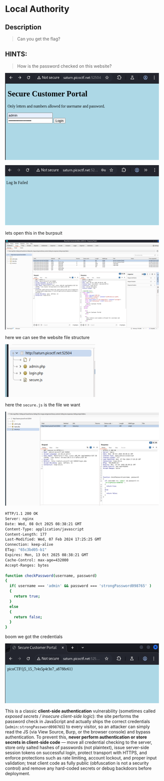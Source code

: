 # Local Authority


## Description

> Can you get the flag?

## HINTS:

> How is the password checked on this website?

![first](./img/first.png)


![failed](./img/failed.png)


lets open this in the burpsuit 

![burp](./img/burp.png)

here we can see the website file structure

![file_s](./img/file_s.png)

here the `secure.js` is the file we want

![secure](./img/secure.png)


```bash
HTTP/1.1 200 OK
Server: nginx
Date: Wed, 08 Oct 2025 08:38:21 GMT
Content-Type: application/javascript
Content-Length: 177
Last-Modified: Wed, 07 Feb 2024 17:25:25 GMT
Connection: keep-alive
ETag: "65c3bd05-b1"
Expires: Mon, 13 Oct 2025 08:38:21 GMT
Cache-Control: max-age=432000
Accept-Ranges: bytes

function checkPassword(username, password)
{
  if( username === 'admin' && password === 'strongPassword098765' )
  {
    return true;
  }
  else
  {
    return false;
  }
}
```

boom we got the credentials

![result](./img/result.png)



This is a classic **client-side authentication** vulnerability (sometimes called *exposed secrets / insecure client-side logic*): the site performs the password check in JavaScript and actually ships the correct credentials (`admin:strongPassword098765`) to every visitor, so an attacker can simply read the JS (via View Source, Burp, or the browser console) and bypass authentication. To prevent this, **never perform authentication or store secrets in client-side code** — move all credential checking to the server, store only salted hashes of passwords (not plaintext), issue server-side session tokens on successful login, protect transport with HTTPS, and enforce protections such as rate limiting, account lockout, and proper input validation; treat client code as fully public (obfuscation is not a security control) and remove any hard-coded secrets or debug backdoors before deployment.
